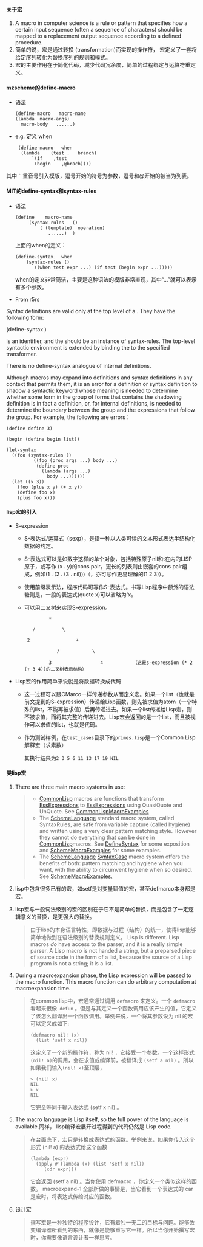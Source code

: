 
#### 关于宏

1. A macro in computer science is a rule or pattern that specifies how a certain input sequence (often a sequence of characters) should be mapped to a replacement output sequence according to a defined procedure. 
2. 简单的说，宏是通过转换 (transformation)而实现的操作符， 宏定义了一套将给定序列转化为替换序列的规则和模式。
3. 宏的主要作用在于简化代码，减少代码冗余度，简单的过程绑定与运算符重定义。


#### mzscheme的define-macro

  * 语法
    ```
    (define-macro   macro-name
    (lambda  macro-args)
      macro-body   ......) 
    ```

  * e.g. 定义 when

    ```
     (define-macro   when
      (lambda    (test .   branch)
          `(if    ,test
           (begin    ,@brach))))    
    ```

  其中 `` ` `` 重音号引入模版，逗号开始的符号为参数，逗号和@开始的被当为列表。

#### MIT的define-syntax和syntax-rules

* 语法

  ```
  (define    macro-name
       (syntax-rules   ()
           ( (template)  operation)
              ......)  )     
  ```

  上面的when的定义：

  ```
  (define-syntax   when
      (syntax-rules ()
         ((when test expr ...) (if test (begin expr ...)))))
  ```

  when的定义非常简洁，主要是这种语法的模版非常直观，其中“...”就可以表示有多个参数。

*  From r5rs

  Syntax definitions are valid only at the top level of a <program>. They have the following form:

  (define-syntax <keyword> <transformer spec>)

  <Keyword> is an identifier, and the <transformer spec> should be an instance of syntax-rules. The top-level syntactic environment is extended by binding the <keyword> to the specified transformer.

  There is no define-syntax analogue of internal definitions.

  Although macros may expand into definitions and syntax definitions in any context that permits them, it is an error for a definition or syntax definition to shadow a syntactic keyword whose meaning is needed to determine whether some form in the group of forms that contains the shadowing definition is in fact a definition, or, for internal definitions, is needed to determine the boundary between the group and the expressions that follow the group. For example, the following are errors：

  ```
  (define define 3)

  (begin (define begin list))

  (let-syntax
    ((foo (syntax-rules ()
            ((foo (proc args ...) body ...)
             (define proc
               (lambda (args ...)
                 body ...))))))
    (let ((x 3))
      (foo (plus x y) (+ x y))
      (define foo x)
      (plus foo x)))
  ```

#### lisp宏的引入

- S-expression

  - S-表达式/运算式（sexp），是指一种以人类可读的文本形式表达半结构化数据的约定。
  - S-表达式可以是如数字这样的单个对象，包括特殊原子nil和t在内的LISP 原子，或写作 (x . y)的cons pair。更长的列表则由嵌套的cons pair组成，例如(1 . (2 . (3 . nil)))（，亦可写作更易理解的(1 2 3)）。
  - 使用前缀表示法，程序代码可写作S-表达式。书写Lisp程序中额外的语法糖则是，一般的表达式(quote x)可以省略为'x。
  - 可以用二叉树来实现S-expression。

                 *

           /          \

         2                 +

                    /            \

                 3                  4           （这是s-expression (* 2 (+ 3 4))的二叉树表示结构）


- Lisp宏的作用简单来说就是将数据转换成代码

  - 这一过程可以跟CMarco一样传递参数从而定义宏。如果一个list（也就是前文提到的S-expression）传递给Lisp函数，则先被求值为atom（一个特殊的list，不能再被求值）后再传递进去。如果一个list传递给Lisp宏，则不被求值，而将其完整的传递进去。Lisp宏会返回的是一个list，而且被视作可以求值的list，也就是代码。

  - 作为测试样例，在`test_cases`目录下的`primes.lisp`是一个Common Lisp解释宏（求素数）

    其执行结果为`2 3 5 6 11 13 17 19 NIL  `

#### 类lisp宏

1. There are three main macro systems in use:

   >  -  [CommonLisp](http://wiki.c2.com/?CommonLisp) macros are functions that transform [EssExpressions](http://wiki.c2.com/?EssExpressions) to [EssExpressions](http://wiki.c2.com/?EssExpressions) using QuasiQuote and UnQuote. See [CommonLispMacroExamples](http://wiki.c2.com/?CommonLispMacroExamples)
   >  -  The [SchemeLanguage](http://wiki.c2.com/?SchemeLanguage) standard macro system, called SyntaxRules, are safe from variable capture (called hygiene) and written using a very clear pattern matching style. However they cannot do everything that can be done in [CommonLisp](http://wiki.c2.com/?CommonLisp)macros. See [DefineSyntax](http://wiki.c2.com/?DefineSyntax) for some exposition and [SchemeMacroExamples](http://wiki.c2.com/?SchemeMacroExamples) for some examples.
   >  -  The [SchemeLanguage](http://wiki.c2.com/?SchemeLanguage) [SyntaxCase](http://wiki.c2.com/?SyntaxCase) macro system offers the benefits of both: pattern matching and hygiene when you want, with the ability to circumvent hygiene when so desired. See [SchemeMacroExamples.](http://wiki.c2.com/?SchemeMacroExamples)

2. lisp中包含很多已有的宏，如setf是对变量赋值的宏，甚至defmarco本身都是宏。

3. lisp宏与一般词法级别的宏的区别在于它不是简单的替换，而是包含了一定逻辑意义的替换，是更强大的替换。

   >  由于lisp的本身语言特性，即数据与过程（结构）的统一，使得lisp能够简单地做到在语法级别的替换规则定义。 Lisp is different. Lisp macros *do* have access to the parser, and it is a really simple parser. A Lisp macro is not handed a string, but a preparsed piece of source code in the form of a list, because the source of a Lisp program is not a string; it is a list.

4. During a macroexpansion phase, the Lisp expression will be passed to the macro function. This macro function can do arbitrary computation at macroexpansion time. 

   >  在common lisp中，宏通常通过调用 `defmacro` 来定义。一个 `defmacro` 看起来很像` defun` 。但是与其定义一个函数调用应该产生的值，它定义了该怎么翻译出一个函数调用。举例来说，一个将其参数设为 nil 的宏可以定义成如下:
   >
   >  ```
   >  (defmacro nil! (x)
   >    (list 'setf x nil))
   >  ```
   >
   >  这定义了一个新的操作符，称为 nil! ，它接受一个参数。一个这样形式` (nil! a) `的调用，会在求值或编译前，被翻译成 `(setf a nil)` 。所以如果我们输入` (nil! x) `至顶层，
   >
   >  ```
   >  > (nil! x)
   >  NIL
   >  > x
   >  NIL
   >  ```
   >
   >  它完全等同于输入表达式 (setf x nil) 。

5. The macro language is Lisp itself, so the full power of the language is available.同样， lisp编译宏展开过程得到的代码仍然是 Lisp code. 

   >  在台面底下，宏只是转换成表达式的函数。举例来说，如果你传入这个形式 (nil! a) 的表达式给这个函数
   >
   >  ```
   >  (lambda (expr)
   >    (apply #'(lambda (x) (list 'setf x nil))
   >       (cdr expr)))
   >  ```
   >
   >  它会返回 (setf a nil) 。当你使用 defmacro ，你定义一个类似这样的函数。 macroexpand-1 全部所做的事情是，当它看到一个表达式的 car 是宏时，将表达式传给对应的函数。

6. 设计宏
   >  撰写宏是一种独特的程序设计，它有着独一无二的目标与问题。能够改变编译器所看到的东西，就像是能够重写它一样。所以当你开始撰写宏时，你需要像语言设计者一样思考。
